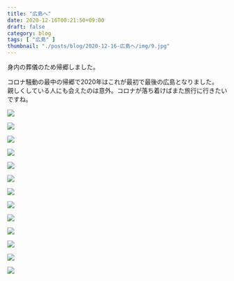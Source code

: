 ```yaml
---
title: "広島へ"
date: 2020-12-16T00:21:50+09:00
draft: false
category: blog
tags: [ "広島" ]
thumbnail: "./posts/blog/2020-12-16-広島へ/img/9.jpg"
---
```

身内の葬儀のため帰郷しました。  
<!--more-->
コロナ騒動の最中の帰郷で2020年はこれが最初で最後の広島となりました。  
親しくしている人にも会えたのは意外。コロナが落ち着けばまた旅行に行きたいですね。  

![](img/1.jpg)  

![](img/2.jpg)  

![](img/3.jpg)  

![](img/4.jpg)  

![](img/5.jpg)  

![](img/6.jpg)  

![](img/7.jpg)  

![](img/8.jpg)  

![](img/9.jpg)  

![](img/10.jpg)  

![](img/11.jpg)  

![](img/12.jpg)  

![](img/13.jpg)  
